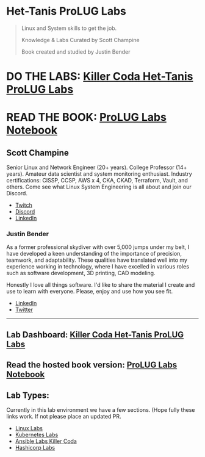 # Het-Tanis ProLUG Labs

> Linux and System skills to get the job.
>
> Knowledge & Labs Curated by Scott Champine
>
> Book created and studied by Justin Bender

# DO THE LABS: [Killer Coda Het-Tanis ProLUG Labs](https://killercoda.com/het-tanis/)

# READ THE BOOK: [ProLUG Labs Notebook](https://scriptalchemist.github.io/ProLUG-labs/)

## Scott Champine

Senior Linux and Network Engineer (20+ years). College Professor (14+ years). Amateur data scientist and system monitoring enthusiast. Industry certifications: CISSP, CCSP, AWS x 4, CKA, CKAD, Terraform, Vault, and others. Come see what Linux System Engineering is all about and join our Discord.

* [Twitch](https://www.twitch.tv/het_tanis)
* [Discord](https://discord.gg/6QYeStX)
* [LinkedIn](https://www.linkedin.com/in/scott-champine/)

### Justin Bender

As a former professional skydiver with over 5,000 jumps under my belt, I
have developed a keen understanding of the importance of precision,
teamwork, and adaptability. These qualities have translated well into my
experience working in technology, where I have excelled in various roles
such as software development, 3D printing, CAD modeling.

Honestly I love all things software. I'd like to share the material I
create and use to learn with everyone. Please, enjoy and use how you see
fit.

* [LinkedIn](https://www.linkedin.com/in/benderjustin/)
* [Twitter](https://twitter.com/ScriptAlchemist)

---

## Lab Dashboard: [Killer Coda Het-Tanis ProLUG Labs](https://killercoda.com/het-tanis/)

## Read the hosted book version: [ProLUG Labs Notebook](https://scriptalchemist.github.io/ProLUG-labs/)

## Lab Types:

Currently in this lab environment we have a few sections. (Hope fully
these links work. If not please place an updated PR.

* [Linux Labs](https://killercoda.com/het-tanis/course/Linux-Labs)
* [Kubernetes Labs](https://killercoda.com/het-tanis/course/Kubernetes-Labs)
* [Ansible Labs Killer Coda](https://killercoda.com/het-tanis/course/Ansible-Labs)
* [Hashicorp Labs](https://killercoda.com/het-tanis/course/Hashicorp-Labs)

